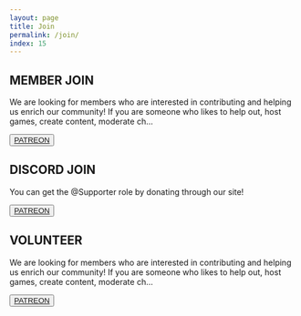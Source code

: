 ```yaml
---
layout: page
title: Join
permalink: /join/
index: 15
---
```


<div class="section">
  <div class="sectionColumnMain">
    <h2>MEMBER JOIN</h2>
    <p>We are looking for members who are interested in contributing and helping us enrich our community! If you are someone who likes to help out, host games, create content, moderate ch...</p>
  </div>
  <div class="sectionColumnSub">
    <button class="navButton">
      <a href="http://discord.derpcompany.com/">PATREON</a>
    </button>
  </div>
</div>

<div class="section">
  <div class="sectionColumnMain">
    <h2>DISCORD JOIN</h2>
    <p>You can get the @Supporter role by donating through our site!</p>
  </div>
  <div class="sectionColumnSub">
    <button class="navButton">
      <a href="http://discord.derpcompany.com/">PATREON</a>
    </button>
  </div>
</div>

<div class="section">
  <div class="sectionColumnMain">
    <h2>VOLUNTEER</h2>
    <p>We are looking for members who are interested in contributing and helping us enrich our community! If you are someone who likes to help out, host games, create content, moderate ch...</p>
  </div>
  <div class="sectionColumnSub">
    <button class="navButton">
      <a href="http://discord.derpcompany.com/">PATREON</a>
    </button>
  </div>
</div>

